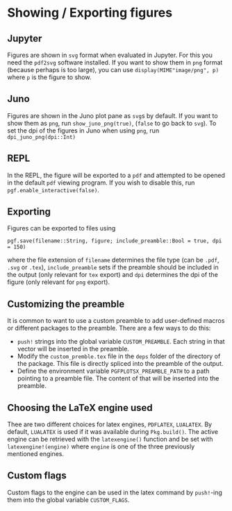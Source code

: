 #  Showing / Exporting figures

## Jupyter

Figures are shown in `svg` format when evaluated in Jupyter. For this you need the `pdf2svg` software installed.
If you want to show them in `png` format (because perhaps is too large), you can use `display(MIME"image/png", p)` where `p` is the figure to show.

## Juno

Figures are shown in the Juno plot pane as `svg`s by default. If you want to show them as `png`, run `show_juno_png(true)`, (`false` to go back to `svg`).
To set the dpi of the figures in Juno when using `png`, run `dpi_juno_png(dpi::Int)`

## REPL

In the REPL, the figure will be exported to a `pdf` and attempted to be opened in the default `pdf` viewing program.
If you wish to disable this, run `pgf.enable_interactive(false)`.

## Exporting

Figures can be exported to files using

```jlcon
pgf.save(filename::String, figure; include_preamble::Bool = true, dpi = 150)
```

where the file extension of `filename` determines the file type (can be `.pdf`, `.svg` or `.tex`), `include_preamble`
sets if the preamble should be included in the output (only relevant for `tex` export) and `dpi` determines the dpi of the figure (only relevant for `png` export).

## Customizing the preamble

It is common to want to use a custom preamble to add user-defined macros or different packages to the preamble. There are a few ways to do this:

* `push!` strings into the global variable `CUSTOM_PREAMBLE`. Each string in that vector will be inserted in the preamble.
* Modify the `custom_premble.tex` file in the `deps` folder of the directory of the package. This file is directly spliced into the preamble of the output.
* Define the environment variable `PGFPLOTSX_PREAMBLE_PATH` to a path pointing to a preamble file. The content of that will be inserted into the preamble.

## Choosing the LaTeX engine used

Thee are two different choices for latex engines, `PDFLATEX`, `LUALATEX`.
By default, `LUALATEX` is used if it was available during `Pkg.build()`. The active engine can be retrieved with the `latexengine()` function and be set with `latexengine!(engine)` where `engine` is one of the three previously mentioned engines.

## Custom flags

Custom flags to the engine can be used in the latex command by `push!`-ing them into the global variable `CUSTOM_FLAGS`.
